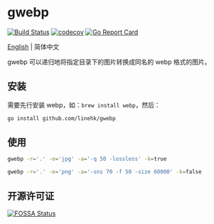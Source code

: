 # gwebp

[![Build Status](https://travis-ci.org/linehk/gwebp.svg?branch=master)](https://travis-ci.org/linehk/gwebp)
[![codecov](https://codecov.io/gh/linehk/gwebp/branch/master/graph/badge.svg)](https://codecov.io/gh/linehk/gwebp)
[![Go Report Card](https://goreportcard.com/badge/github.com/linehk/gwebp)](https://goreportcard.com/report/github.com/linehk/gwebp)

[English](./README-en.md "English") | 简体中文

gwebp 可以递归地将指定目录下的图片转换成同名的 webp 格式的图片。

## 安装

需要先行安装 webp，如：`brew install webp`，然后：

```bash
go install github.com/linehk/gwebp
```

## 使用

```bash
gwebp -r='.' -e='jpg' -a='-q 50 -lossless' -k=true
```

```bash
gwebp -r='.' -e='png' -a='-sns 70 -f 50 -size 60000' -k=false
```

## 开源许可证

[![FOSSA Status](https://app.fossa.com/api/projects/git%2Bgithub.com%2Flinehk%2Fgwebp.svg?type=large)](https://app.fossa.com/projects/git%2Bgithub.com%2Flinehk%2Fgwebp?ref=badge_large)